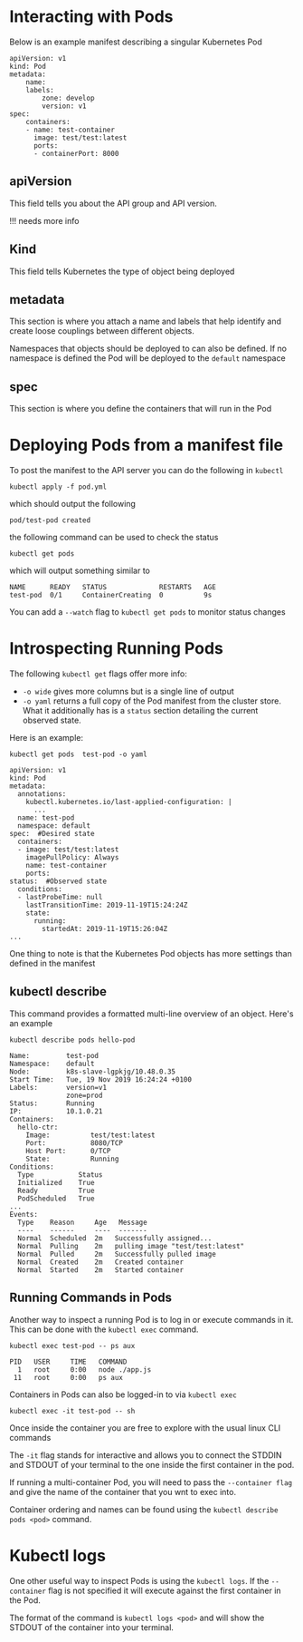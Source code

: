 # Interacting with Pods

Below is an example manifest describing a singular Kubernetes Pod

```
apiVersion: v1
kind: Pod
metadata:
    name: 
    labels:
        zone: develop
        version: v1
spec:
    containers:
    - name: test-container
      image: test/test:latest
      ports:
      - containerPort: 8000
```

## apiVersion
This field tells you about the API group and API version.

!!! needs more info
## Kind

This field tells Kubernetes the type of object being deployed

## metadata

This section is where you attach a name and labels that help identify and create loose couplings between different objects.

Namespaces that objects should be deployed to can also be defined. If no namespace is defined the Pod will be deployed to the `default` namespace

## spec

This section is where you define the containers that will run in the Pod

# Deploying Pods from a manifest file

To post the manifest to the API server you can do the following in `kubectl`

```
kubectl apply -f pod.yml
```

which should output the following

```
pod/test-pod created
```

the following command can be used to check the status

```
kubectl get pods
```

which will output something similar to 

```
NAME      READY   STATUS             RESTARTS   AGE
test-pod  0/1     ContainerCreating  0          9s
```

You can add a `--watch` flag to `kubectl get pods` to monitor status changes

# Introspecting Running Pods

The following `kubectl get` flags offer more info:
* `-o wide` gives more columns but is a single line of output
* `-o yaml` returns a full copy of the Pod manifest from the cluster store. What it additionally has is a `status` section detailing the current observed state.

Here is an example:
```
kubectl get pods  test-pod -o yaml
```

```
apiVersion: v1
kind: Pod
metadata:
  annotations:
    kubectl.kubernetes.io/last-applied-configuration: |
      ...
  name: test-pod
  namespace: default
spec:  #Desired state
  containers:
  - image: test/test:latest
    imagePullPolicy: Always
    name: test-container
    ports:
status:  #Observed state
  conditions:
  - lastProbeTime: null
    lastTransitionTime: 2019-11-19T15:24:24Z
    state:
      running:
        startedAt: 2019-11-19T15:26:04Z
...
```
One thing to note is that the Kubernetes Pod objects has more settings than defined in the manifest

## kubectl describe

This command provides a formatted multi-line overview of an object. Here's an example

```
kubectl describe pods hello-pod
```
```
Name:         test-pod
Namespace:    default
Node:         k8s-slave-lgpkjg/10.48.0.35
Start Time:   Tue, 19 Nov 2019 16:24:24 +0100
Labels:       version=v1
              zone=prod
Status:       Running
IP:           10.1.0.21
Containers:
  hello-ctr:
    Image:          test/test:latest
    Port:           8080/TCP
    Host Port:      0/TCP
    State:          Running
Conditions:
  Type           Status
  Initialized    True
  Ready          True
  PodScheduled   True
...
Events:
  Type    Reason     Age   Message
  ----    ------     ----  -------
  Normal  Scheduled  2m   Successfully assigned...
  Normal  Pulling    2m   pulling image "test/test:latest"
  Normal  Pulled     2m   Successfully pulled image
  Normal  Created    2m   Created container
  Normal  Started    2m   Started container
```
## Running Commands in Pods

Another way to inspect a running Pod is to log in or execute commands in it. This can be done with the `kubectl exec` command.

```
kubectl exec test-pod -- ps aux
```
```
PID   USER     TIME   COMMAND
  1   root     0:00   node ./app.js
 11   root     0:00   ps aux
```

Containers in Pods can also be logged-in to via `kubectl exec`

```
kubectl exec -it test-pod -- sh
```
Once inside the container you are free to explore with the usual linux CLI commands

The `-it` flag stands for interactive and allows you to connect the STDDIN and STDOUT of your terminal to the one inside the first container in the pod.

If running a multi-container Pod, you will need to pass the `--container flag` and give the name of the container that you wnt to exec into. 

Container ordering and names can be found using the `kubectl describe pods <pod>` command.

# Kubectl logs
One other useful way to inspect Pods is using the `kubectl logs`. If the `--container` flag is not specified it will execute against the first container in the Pod.

The format of the command is `kubectl logs <pod>` and will show the STDOUT of the container into your terminal.